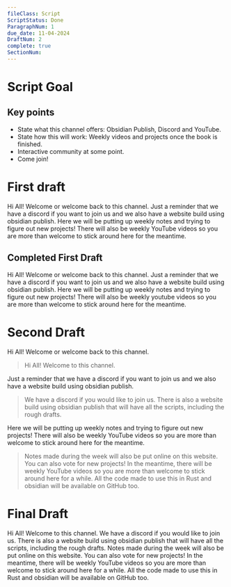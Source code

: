 ```yaml
---
fileClass: Script
ScriptStatus: Done
ParagraphNum: 1
due_date: 11-04-2024
DraftNum: 2
complete: true
SectionNum: 
---
```

# Script Goal

## Key points
- State what this channel offers: Obsidian Publish, Discord and YouTube.
- State how this will work: Weekly videos and projects once the book is finished.
- Interactive community at some point.
- Come join!

# First draft

Hi All! Welcome or welcome back to this channel. Just a reminder that we have a discord if you want to join us and we also have a website build using obsidian publish. Here we will be putting up weekly notes and trying to figure out new projects! There will also be weekly YouTube videos so you are more than welcome to stick around here for the meantime. 

## Completed First Draft

Hi All! Welcome or welcome back to this channel. Just a reminder that we have a discord if you want to join us and we also have a website build using obsidian publish. Here we will be putting up weekly notes and trying to figure out new projects! There will also be weekly youtube videos so you are more than welcome to stick around here for the meantime. 



# Second Draft

Hi All! Welcome or welcome back to this channel.
> Hi All! Welcome to this channel.

 Just a reminder that we have a discord if you want to join us and we also have a website build using obsidian publish.
> We have a discord if you would like to join us. There is also a website build using obsidian publish that will have all the scripts, including the rough drafts.

 Here we will be putting up weekly notes and trying to figure out new projects! There will also be weekly YouTube videos so you are more than welcome to stick around here for the meantime.
> Notes made during the week will also be put online on this website. You can also vote for new projects! In the meantime, there will be weekly YouTube videos so you are more than welcome to stick around here for a while. All the code made to use this in Rust and obsidian will be available on GitHub too.

# Final Draft

Hi All! Welcome to this channel. We have a discord if you would like to join us. There is also a website build using obsidian publish that will have all the scripts, including the rough drafts. Notes made during the week will also be put online on this website. You can also vote for new projects! In the meantime, there will be weekly YouTube videos so you are more than welcome to stick around here for a while. All the code made to use this in Rust and obsidian will be available on GitHub too.